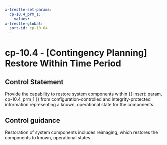 ```yaml
---
x-trestle-set-params:
  cp-10.4_prm_1:
    values:
x-trestle-global:
  sort-id: cp-10.04
---
```


# cp-10.4 - \[Contingency Planning\] Restore Within Time Period

## Control Statement

Provide the capability to restore system components within {{ insert: param, cp-10.4_prm_1 }} from configuration-controlled and integrity-protected information representing a known, operational state for the components.

## Control guidance

Restoration of system components includes reimaging, which restores the components to known, operational states.

